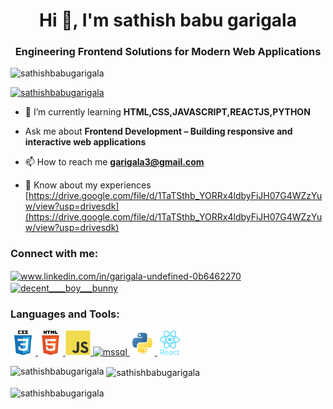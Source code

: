 <h1 align="center">Hi 👋, I'm sathish babu garigala</h1>
<h3 align="center">Engineering Frontend Solutions for Modern Web Applications</h3>

<p align="left"> <img src="https://komarev.com/ghpvc/?username=sathishbabugarigala&label=Profile%20views&color=0e75b6&style=flat" alt="sathishbabugarigala" /> </p>

<p align="left"> <a href="https://github.com/ryo-ma/github-profile-trophy"><img src="https://github-profile-trophy.vercel.app/?username=sathishbabugarigala" alt="sathishbabugarigala" /></a> </p>

- 🌱 I’m currently learning **HTML,CSS,JAVASCRIPT,REACTJS,PYTHON**

- Ask me about **Frontend Development – Building responsive and interactive web applications**

- 📫 How to reach me **garigala3@gmail.com**

- 📄 Know about my experiences [https://drive.google.com/file/d/1TaTSthb_YORRx4ldbyFiJH07G4WZzYuw/view?usp=drivesdk](https://drive.google.com/file/d/1TaTSthb_YORRx4ldbyFiJH07G4WZzYuw/view?usp=drivesdk)

<h3 align="left">Connect with me:</h3>
<p align="left">
<a href="https://linkedin.com/in/www.linkedin.com/in/garigala-undefined-0b6462270" target="blank"><img align="center" src="https://raw.githubusercontent.com/rahuldkjain/github-profile-readme-generator/master/src/images/icons/Social/linked-in-alt.svg" alt="www.linkedin.com/in/garigala-undefined-0b6462270" height="30" width="40" /></a>
<a href="https://instagram.com/decent____boy___bunny" target="blank"><img align="center" src="https://raw.githubusercontent.com/rahuldkjain/github-profile-readme-generator/master/src/images/icons/Social/instagram.svg" alt="decent____boy___bunny" height="30" width="40" /></a>
</p>

<h3 align="left">Languages and Tools:</h3>
<p align="left"> <a href="https://www.w3schools.com/css/" target="_blank" rel="noreferrer"> <img src="https://raw.githubusercontent.com/devicons/devicon/master/icons/css3/css3-original-wordmark.svg" alt="css3" width="40" height="40"/> </a> <a href="https://www.w3.org/html/" target="_blank" rel="noreferrer"> <img src="https://raw.githubusercontent.com/devicons/devicon/master/icons/html5/html5-original-wordmark.svg" alt="html5" width="40" height="40"/> </a> <a href="https://developer.mozilla.org/en-US/docs/Web/JavaScript" target="_blank" rel="noreferrer"> <img src="https://raw.githubusercontent.com/devicons/devicon/master/icons/javascript/javascript-original.svg" alt="javascript" width="40" height="40"/> </a> <a href="https://www.microsoft.com/en-us/sql-server" target="_blank" rel="noreferrer"> <img src="https://www.svgrepo.com/show/303229/microsoft-sql-server-logo.svg" alt="mssql" width="40" height="40"/> </a> <a href="https://www.python.org" target="_blank" rel="noreferrer"> <img src="https://raw.githubusercontent.com/devicons/devicon/master/icons/python/python-original.svg" alt="python" width="40" height="40"/> </a> <a href="https://reactjs.org/" target="_blank" rel="noreferrer"> <img src="https://raw.githubusercontent.com/devicons/devicon/master/icons/react/react-original-wordmark.svg" alt="react" width="40" height="40"/> </a> </p>

<p><img align="left" src="https://github-readme-stats.vercel.app/api/top-langs?username=sathishbabugarigala&show_icons=true&locale=en&layout=compact" alt="sathishbabugarigala" /></p>

<p>&nbsp;<img align="center" src="https://github-readme-stats.vercel.app/api?username=sathishbabugarigala&show_icons=true&locale=en" alt="sathishbabugarigala" /></p>

<p><img align="center" src="https://github-readme-streak-stats.herokuapp.com/?user=sathishbabugarigala&" alt="sathishbabugarigala" /></p>

